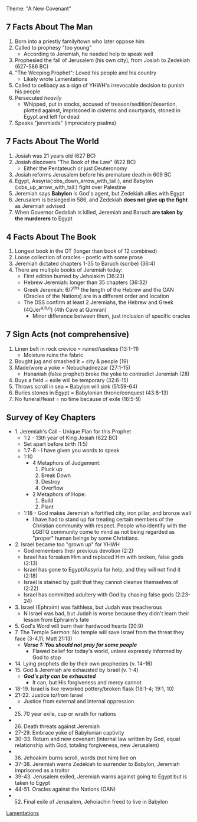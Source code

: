 Theme: "A New Covenant"

## 7 Facts About The Man

1. Born into a priestly family/town who later oppose him
2. Called to prophesy "too young"
	- According to Jeremiah, he needed help to speak well
3. Prophesied the fall of Jerusalem (his own city), from Josiah to Zedekiah (627-586 BC)
4. "The Weeping Prophet": Loved his people and his country
	- Likely wrote Lamentations
5. Called to celibacy as a sign of YHWH's irrevocable decision to punish his people
6. Persecuted *heavily*
	- Whipped, put in stocks, accused of treason/sedition/desertion, plotted against, imprisoned in cisterns and courtyards, stoned in Egypt and left for dead
7. Speaks "jeremiads" (imprecatory psalms)

## 7 Facts About The World

1. Josiah was 21 years old (627 BC)
2. Josiah discovers "The Book of the Law" (622 BC)
	- Either the Pentateuch or just Deuteronomy
3. Josiah reforms Jerusalem before his premature death in 609 BC
4. Egypt, Assyria(:obs_down_arrow_with_tail:), and Babylon (:obs_up_arrow_with_tail:) fight over Palestine
5. Jeremiah says **Babylon** is God's agent, but Zedekiah allies with Egypt
6. Jerusalem is besieged in 586, and Zedekiah **does not give up the fight** as Jeremiah advised
7. When Governor Gedaliah is killed, Jeremiah and Baruch **are taken by the murderers** to Egypt

## 4 Facts About The Book

1. Longest book in the OT (longer than book of 12 combined)
2. Loose collection of oracles - poetic with some prose
3. Jeremiah dictated chapters 1-35 to Baruch (scribe) (36:4)
4. There are multiple books of Jeremiah today:
	- First edition burned by Jehoiakim (36:23)
	- Hebrew Jeremiah: longer than 35 chapters (36:32)
	- Greek Jeremiah: 6/7<sup>ths</sup> the length of the Hebrew and the OAN (Oracles of the Nations) are in a different order and location
	- The DSS confirm at least 2 Jeremiahs, the Hebrew and Greek (4QJer<sup>a,b,c</sup>) (4th Cave at Qumran)
		- Minor difference between them, just inclusion of specific oracles

## 7 Sign Acts (not comprehensive)

1. Linen belt in rock crevice = ruined/useless (13:1-11)
	- Moisture ruins the fabric
2. Bought jug and smashed it = city & people (19)
3. Made/wore a yoke = Nebuchadnezzar (27:1-15)
	- Hananiah (false prophet) broke the yoke to contradict Jeremiah (28)
4. Buys a field = exile will be temporary (32:6-15)
5. Throws scroll in sea = Babylon will sink (51:59-64)
6. Buries stones in Egypt = Babylonian throne/conquest (43:8-13)
7. No funeral/feast = no time because of exile (16:5-9)

## Survey of Key Chapters

- 1\. Jeremiah's Call - Unique Plan for this Prophet
	- 1:2 - 13th year of King Josiah (622 BC)
	- Set apart before birth (1:5)
	- 1:7-8 - I have given you words to speak
	- 1:10
		- 4 Metaphors of Judgement:
			1. Pluck up
			2. Break Down
			3. Destroy
			4. Overflow
		- 2 Metaphors of Hope:
			1. Build
			2. Plant
	 - 1:18 - God makes Jeremiah a fortified city, iron pillar, and bronze wall
		 - I have had to stand up for treating certain members of the Christian community with respect. People who identify with the LGBTQ community come to mind as not being regarded as "proper" human beings by some Christians.
- 2\. Israel became too "grown up" for YHWH
	- God remembers their previous devotion (2:2)
	- Israel has forsaken Him and replaced Him with broken, false gods (2:13)
	- Israel has gone to Egypt/Assyria for help, and they will not find it (2:18)
	- Israel is stained by guilt that they cannot cleanse themselves of (2:22)
	- Israel has committed adultery with God by chasing false gods (2:23-24)
- 3\. Israel (Ephraim) was faithless, but Judah was treacherous
	- N Israel was bad, but Judah is worse because they didn't learn their lesson from Ephraim's fate
- 5\. God's Word will burn their hardwood hearts (20:9)
- 7\. The Temple Sermon: No temple will save Israel from the threat they face (3-4,11; Matt 21:13)
	- ***Verse 1: You should not pray for some people***
		- Flawed belief for today's world, unless expressly informed by God to stop
- 14\. Lying prophets die by their own prophecies (v. 14-16)
- 15\. God & Jeremiah are exhausted by Israel (v. 1-4)
	- ***God's pity can be exhausted***
		- It can, but His forgiveness and mercy cannot
- 18-19. Israel is like reworked pottery/broken flask (18:1-4; 19:1, 10)
- 21-22. Justice to/from Israel
	- Justice from external and internal oppression
- 25. 70 year exile, cup or wrath for nations
- 26. Death threats against Jeremiah
- 27-29. Embrace yoke of Babylonian captivity
- 30-33. Return and new covenant  (internal law written by God, equal relationship with God, totaling forgiveness, new Jerusalem)
- 36. Jehoakim burns scroll, words (not him) live on
- 37-38. Jeremiah warns Zedekiah to surrender to Babylon, Jeremiah imprisoned as a traitor
- 39-43. Jerusalem exiled, Jeremiah warns against going to Egypt but is taken to Egypt
- 44-51. Oracles against the Nations (OAN)
- 52. Final exile of Jerusalem, Jehoiachin freed to live in Babylon

[Lamentations](notes/Spring%202023/Wisdom%20and%20Prophets/Lamentations.md)